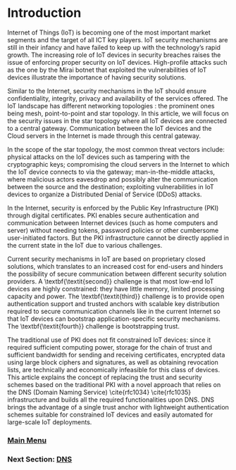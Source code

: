 # Introduction
Internet of Things (IoT) is becoming one of the most important market segments and the target of all ICT key players. IoT security mechanisms are still in their infancy and have failed to keep up with the technology’s rapid growth. The increasing role of IoT devices in security breaches raises the issue of enforcing proper security on IoT devices. High-profile attacks such as the one by the Mirai botnet that exploited the vulnerabilities of IoT devices illustrate the importance of having security solutions.

Similar to the Internet, security mechanisms in the IoT should ensure confidentiality, integrity, privacy and availability of the services offered. The IoT landscape has different networking topologies : the prominent ones being mesh, point-to-point and star topology. In this article, we will focus on the security issues in the star topology where all IoT devices are connected to a central gateway. Communication between the IoT devices and the Cloud servers in the Internet is made through this central gateway.

In the scope of the star topology, the most common threat vectors include: physical attacks on the IoT devices such as tampering with the cryptographic keys; compromising the cloud servers in the Internet to which the IoT device connects to via the gateway; man-in-the-middle attacks, where malicious actors eavesdrop and possibly alter the communication between the source and the destination; exploiting vulnerabilities in IoT devices to organize a Distributed Denial of Service (DDoS) attacks. 

In the Internet, security is enforced by the Public Key Infrastructure (PKI) through digital certificates. PKI enables secure authentication and communication between Internet devices (such as home computers and server) without needing tokens, password policies or other cumbersome user-initiated factors. But the PKI infrastructure cannot be directly applied in the current state in the IoT due to various challenges. 

Current security mechanisms in IoT are based on proprietary closed solutions, which translates to an increased cost for end-users and hinders the possibility of secure communication between different security solution providers. A \textbf{\textit{second}} challenge is that most low-end IoT devices are highly constrained: they have little memory, limited processing capacity and power. The \textbf{\textit{third}} challenge is to provide open authentication support and trusted anchors with scalable key distribution required to secure communication channels like in the current Internet so that IoT devices can bootstrap application-specific security mechanisms. The \textbf{\textit{fourth}} challenge is bootstrapping trust.

The traditional use of PKI does not fit constrained IoT devices: since it required sufficient computing power, storage for the chain of trust and sufficient bandwidth for sending and receiving certificates, encrypted data using large block ciphers and signatures, as well as obtaining revocation lists, are technically and economically infeasible for this class of devices. This article explains the concept of replacing the trust and security schemes based on the traditional PKI with a novel approach that relies on the DNS (Domain Naming Service) \cite{rfc1034} \cite{rfc1035} infrastructure and builds all the required functionalities upon DNS. DNS brings the advantage of a single trust anchor with lightweight authentication schemes suitable for constrained IoT devices and easily automated for large-scale IoT deployments.

### [Main Menu](README.md)
### Next Section: [DNS](DNS.md)
